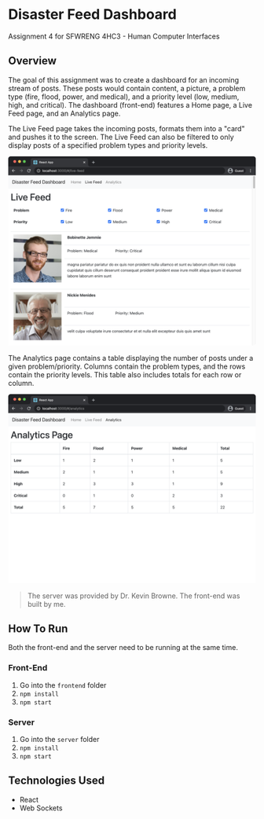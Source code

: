 # Disaster Feed Dashboard

Assignment 4 for SFWRENG 4HC3 - Human Computer Interfaces

## Overview

The goal of this assignment was to create a dashboard for an incoming stream of posts. These posts would contain content, a picture, a problem type (fire, flood, power, and medical), and a priority level (low, medium, high, and critical). The dashboard (front-end) features a Home page, a Live Feed page, and an Analytics page.

The Live Feed page takes the incoming posts, formats them into a "card" and pushes it to the screen. The Live Feed can also be filtered to only display posts of a specified problem types and priority levels.

<div style="text-align:center">
    <img src="images/live_feed_page.png" height="auto" width="700px"/>
</div>

The Analytics page contains a table displaying the number of posts under a given problem/priority. Columns contain the problem types, and the rows contain the priority levels. This table also includes totals for each row or column.

<div style="text-align:center">
    <img src="images/analytics_page.png" height="auto" width="700px"/>
</div>

> The server was provided by Dr. Kevin Browne. The front-end was built by me.

## How To Run

Both the front-end and the server need to be running at the same time.

### Front-End

1. Go into the `frontend` folder
2. `npm install`
3. `npm start`

### Server

1. Go into the `server` folder
2. `npm install`
3. `npm start`

## Technologies Used

- React
- Web Sockets

